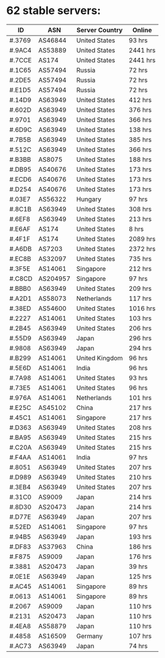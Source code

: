 # 62 stable servers:

| ID | ASN | Server Country | Online |
| ------ | ------ | ------ | ------ |
| #.3769 | AS46844 | United States | 93 hrs |
| #.9AC4 | AS53889 | United States | 2441 hrs |
| #.7CCE | AS174 | United States | 2441 hrs |
| #.1C65 | AS57494 | Russia | 72 hrs |
| #.2DE5 | AS57494 | Russia | 72 hrs |
| #.E1D5 | AS57494 | Russia | 72 hrs |
| #.14D9 | AS63949 | United States | 412 hrs |
| #.602D | AS63949 | United States | 376 hrs |
| #.9701 | AS63949 | United States | 366 hrs |
| #.6D9C | AS63949 | United States | 138 hrs |
| #.7B5B | AS63949 | United States | 385 hrs |
| #.512C | AS63949 | United States | 366 hrs |
| #.B3BB | AS8075 | United States | 188 hrs |
| #.DB95 | AS40676 | United States | 173 hrs |
| #.ECD6 | AS40676 | United States | 173 hrs |
| #.D254 | AS40676 | United States | 173 hrs |
| #.03E7 | AS56322 | Hungary | 97 hrs |
| #.8C1B | AS63949 | United States | 308 hrs |
| #.6EF8 | AS63949 | United States | 213 hrs |
| #.E6AF | AS174 | United States | 8 hrs |
| #.4F1F | AS174 | United States | 2089 hrs |
| #.A6DB | AS7203 | United States | 2372 hrs |
| #.EC8B | AS32097 | United States | 735 hrs |
| #.3F5E | AS14061 | Singapore | 212 hrs |
| #.C8CD | AS204957 | Singapore | 97 hrs |
| #.BBB0 | AS63949 | United States | 209 hrs |
| #.A2D1 | AS58073 | Netherlands | 117 hrs |
| #.38ED | AS54600 | United States | 1016 hrs |
| #.2227 | AS14061 | United States | 103 hrs |
| #.2B45 | AS63949 | United States | 206 hrs |
| #.55D9 | AS63949 | Japan | 296 hrs |
| #.9808 | AS63949 | Japan | 294 hrs |
| #.B299 | AS14061 | United Kingdom | 96 hrs |
| #.5E6D | AS14061 | India | 96 hrs |
| #.7A98 | AS14061 | United States | 93 hrs |
| #.73E5 | AS14061 | United States | 96 hrs |
| #.976A | AS14061 | Netherlands | 101 hrs |
| #.E25C | AS45102 | China | 217 hrs |
| #.45C1 | AS14061 | Singapore | 217 hrs |
| #.D363 | AS63949 | United States | 208 hrs |
| #.BA95 | AS63949 | United States | 215 hrs |
| #.C20A | AS63949 | United States | 215 hrs |
| #.F4AA | AS14061 | India | 97 hrs |
| #.8051 | AS63949 | United States | 207 hrs |
| #.D989 | AS63949 | United States | 210 hrs |
| #.3EB4 | AS63949 | United States | 207 hrs |
| #.31C0 | AS9009 | Japan | 214 hrs |
| #.8D30 | AS20473 | Japan | 214 hrs |
| #.D77E | AS63949 | Japan | 207 hrs |
| #.52ED | AS14061 | Singapore | 97 hrs |
| #.94B5 | AS63949 | Japan | 193 hrs |
| #.DF83 | AS37963 | China | 186 hrs |
| #.F875 | AS9009 | Japan | 176 hrs |
| #.3881 | AS20473 | Japan | 39 hrs |
| #.0E1E | AS63949 | Japan | 125 hrs |
| #.AC45 | AS14061 | Singapore | 89 hrs |
| #.0613 | AS14061 | Singapore | 89 hrs |
| #.2067 | AS9009 | Japan | 110 hrs |
| #.2131 | AS20473 | Japan | 110 hrs |
| #.4EA8 | AS58879 | Japan | 110 hrs |
| #.4858 | AS16509 | Germany | 107 hrs |
| #.AC73 | AS63949 | Japan | 74 hrs |

